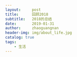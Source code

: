 ```yaml
---
layout:     post
title:      回顾2018
subtitle:   2018的总结
date:       2019-01-31
author:     zhaoguangnan
header-img: img/about_life.jpg
catalog: true
tags:
    - 生活
---
```


